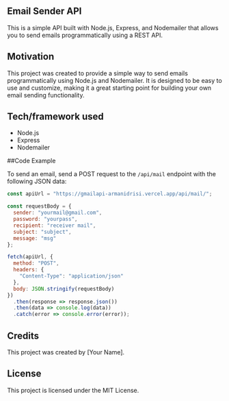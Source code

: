 ## Email Sender API

This is a simple API built with Node.js, Express, and Nodemailer that allows you to send emails programmatically using a REST API.

## Motivation

This project was created to provide a simple way to send emails programmatically using Node.js and Nodemailer. It is designed to be easy to use and customize, making it a great starting point for building your own email sending functionality.

## Tech/framework used
- Node.js
- Express
- Nodemailer

##Code Example

To send an email, send a POST request to the ```/api/mail``` endpoint with the following JSON data:

```javascript 
const apiUrl = "https://gmailapi-armanidrisi.vercel.app/api/mail/"; 

const requestBody = { 
  sender: "yourmail@gmail.com", 
  password: "yourpass", 
  recipient: "receiver mail", 
  subject: "subject", 
  message: "msg" 
}; 

fetch(apiUrl, { 
  method: "POST", 
  headers: { 
    "Content-Type": "application/json" 
  }, 
  body: JSON.stringify(requestBody) 
}) 
  .then(response => response.json()) 
  .then(data => console.log(data)) 
  .catch(error => console.error(error)); 


```

## Credits

This project was created by [Your Name].

## License

This project is licensed under the MIT License. 